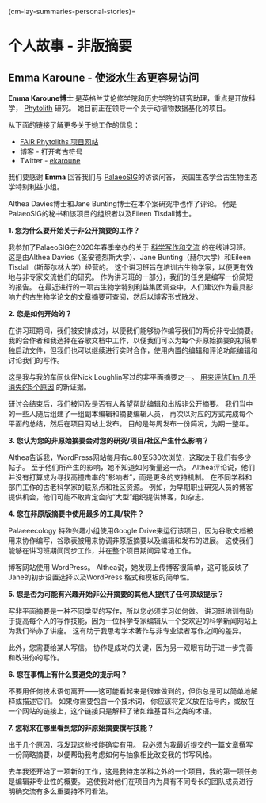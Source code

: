 (cm-lay-summaries-personal-stories)=
# 个人故事 - 非版摘要

## Emma Karoune - 使淡水生态更容易访问

**Emma Karoune博士** 是英格兰艾伦修学院和历史学院的研究助理，重点是开放科学， [Phytolith](https://en.wikipedia.org/wiki/Phytolith) 研究。 她目前正在领导一个关于动植物数据基化的项目。

从下面的链接了解更多关于她工作的信息：
* [FAIR Phytoliths 项目网站](https://open-phytoliths.github.io/FAIR-phytoliths/)
* 博客 - [打开考古符号](https://ekaroune.github.io/The-Open-Archaeobotanist/)
* Twitter - [ekaroune](https://twitter.com/ekaroune)

我们要感谢 **Emma** 回答我们与 [PalaeoSIG](https://www.britishecologicalsociety.org/membership-community/special-interest-groups/palaeoecology-group/)的访谈问答， 英国生态学会古生物生态学特别利益小组。

Althea Davies博士和Jane Bunting博士在本个案研究中也作了评论。 他是PalaeoSIG的秘书和该项目的组织者以及Eileen Tisdall博士。

**1. 您为什么要开始关于非公开摘要的工作？**

我参加了PalaeoSIG在2020年春季举办的关于 [科学写作和交流](https://palaeosigbes.wordpress.com/2020/05/11/testing-testing/) 的在线讲习班。 这是由Althea Davies（圣安德烈斯大学）、Jane Bunting（赫尔大学）和Eileen Tisdall（斯蒂尔林大学）经营的。 这个讲习班旨在培训古生物学家，以便更有效地与非专家交流他们的研究。 作为讲习班的一部分，我们的任务是编写一份简短的报告。 在最近进行的一项古生物学特别利益集团调查中，人们建议作为最具影响力的古生物学论文的文章摘要可查阅，然后以博客形式散发。


**2. 您是如何开始的？**

在讲习班期间，我们被安排成对，以便我们能够协作编写我们的两份非专业摘要。 我的合作者和我选择在谷歌文档中工作，以便我们可以为每个非原始摘要的初稿单独启动文件，但我们也可以继续进行实时合作，使用内置的编辑和评论功能编辑和讨论我们的写作。

这是我与我的车间伙伴Nick Loughlin写过的非平面摘要之一。 [用来评估Elm 几乎消失的5个原因](https://palaeosigbes.wordpress.com/2020/11/18/new-evidence-to-assess-the-5-reasons-elm-almost-disappeared/) 的新证据。

研讨会结束后，我们被问及是否有人希望帮助编辑和出版非公开摘要。 我们当中的一些人随后组建了一组副本编辑和摘要编辑人员， 再次以对应的方式完成每个平面的总结，然后在项目网站上发布。 目的是每周发布一份简况，为期一整年。

**3. 您认为您的非原始摘要会对您的研究/项目/社区产生什么影响？**

Althea告诉我，WordPress网站每月有c.80至530次浏览，这取决于我们有多少帖子。 至于他们所产生的影响，她不知道如何衡量这一点。 Althea评论说，他们并没有打算成为寻找高撞击率的“影响者”，而是更多的支持机制。 在不同学科和部门工作的古老科学家的联系点和社区资源。 例如，为早期职业研究人员的博客提供机会，他们可能不敢肯定会向“大型”组织提供博客，如杂志。

**4. 您在非原版摘要中使用最多的工具/软件？**

Palaeeecology 特殊兴趣小组使用Google Drive来运行该项目，因为谷歌文档被用来协作编写，谷歌表被用来协调非原版摘要以及编辑和发布的进展。 这使我们能够在讲习班期间同步工作，并在整个项目期间异常地工作。

博客网站使用 WordPress。 Althea说，她发现上传博客很简单，这可能反映了Jane的初步设置选择以及WordPress 格式和模板的简单性。

**5. 您是否为可能有兴趣开始非公开摘要的其他人提供了任何顶级提示？**

写非平面摘要是一种不同类型的写作，所以您必须学习如何做。 讲习班培训有助于提高每个人的写作技能，因为一位科学专家编辑从一个受欢迎的科学新闻网站上为我们举办了讲座。 这有助于我思考学术著作与非专业读者写作之间的差异。

此外，您需要给某人写信。 协作是成功的关键，因为另一双眼有助于进一步完善和改进你的写作。

**6. 您在事情上有什么要避免的提示吗？**

不要用任何技术语句离开——这可能看起来是很难做到的，但你总是可以简单地解释或描述它们。 如果你需要包含一个技术词， 你应该将定义放在括号内，或放在一个网站的链接上，这个链接只是解释了诸如维基百科之类的术语。


**7. 您将来在哪里看到您的非原始摘要撰写技能？**

出于几个原因，我发现这些技能确实有用。 我必须为我最近提交的一篇文章撰写一份简略摘要，以便帮助我考虑如何与抽象相比改变我的书写风格。

去年我还开始了一项新的工作，这是我特定学科之外的一个项目，我的第一项任务是编辑非专业性的概要。 这使我对他们在项目内为具有不同专长的团队成员进行明确交流有多么重要持不同看法。
